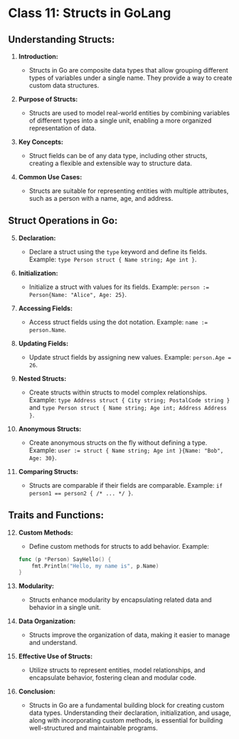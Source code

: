 # Class 11: Structs in GoLang

## Understanding Structs:

1. **Introduction:**
   - Structs in Go are composite data types that allow grouping different types of variables under a single name. They provide a way to create custom data structures.

2. **Purpose of Structs:**
   - Structs are used to model real-world entities by combining variables of different types into a single unit, enabling a more organized representation of data.

3. **Key Concepts:**
   - Struct fields can be of any data type, including other structs, creating a flexible and extensible way to structure data.

4. **Common Use Cases:**
   - Structs are suitable for representing entities with multiple attributes, such as a person with a name, age, and address.

## Struct Operations in Go:

5. **Declaration:**
   - Declare a struct using the `type` keyword and define its fields. Example: `type Person struct { Name string; Age int }`.

6. **Initialization:**
   - Initialize a struct with values for its fields. Example: `person := Person{Name: "Alice", Age: 25}`.

7. **Accessing Fields:**
   - Access struct fields using the dot notation. Example: `name := person.Name`.

8. **Updating Fields:**
   - Update struct fields by assigning new values. Example: `person.Age = 26`.

9. **Nested Structs:**
   - Create structs within structs to model complex relationships. Example: `type Address struct { City string; PostalCode string }` and `type Person struct { Name string; Age int; Address Address }`.

10. **Anonymous Structs:**
    - Create anonymous structs on the fly without defining a type. Example: `user := struct { Name string; Age int }{Name: "Bob", Age: 30}`.

11. **Comparing Structs:**
    - Structs are comparable if their fields are comparable. Example: `if person1 == person2 { /* ... */ }`.

## Traits and Functions:

12. **Custom Methods:**
    - Define custom methods for structs to add behavior. Example: 
    ```go
    func (p *Person) SayHello() {
        fmt.Println("Hello, my name is", p.Name)
    }
    ```

13. **Modularity:**
    - Structs enhance modularity by encapsulating related data and behavior in a single unit.

14. **Data Organization:**
    - Structs improve the organization of data, making it easier to manage and understand.

15. **Effective Use of Structs:**
    - Utilize structs to represent entities, model relationships, and encapsulate behavior, fostering clean and modular code.

16. **Conclusion:**
    - Structs in Go are a fundamental building block for creating custom data types. Understanding their declaration, initialization, and usage, along with incorporating custom methods, is essential for building well-structured and maintainable programs.
